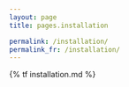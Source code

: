 ```yaml
---
layout: page
title: pages.installation

permalink: /installation/
permalink_fr: /installation/
---
```


{% tf installation.md %}